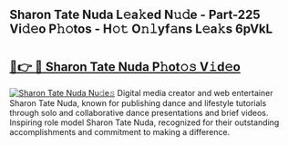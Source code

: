 ## Sharon Tate Nuda L𝚎a𝚔ed N𝚞𝚍e - Part-225 Vi𝚍𝚎o P𝚑𝚘tos - H𝚘𝚝 O𝚗𝚕yf𝚊ns L𝚎a𝚔s 6pVkL

# <h2><a href="http://kfcol1h.oniu.top/?m=Sharon+Tate+Nuda">🔗👉 🔴 Sharon Tate Nuda P𝚑ot𝚘𝚜 V𝚒d𝚎o</a></h2>

[![Sharon Tate Nuda Nu𝚍e𝚜](https://i.imgur.com/0qMVB7G.gif)](http://kfcol1h.oniu.top/?m=Sharon+Tate+Nuda)
Digital media creator and web entertainer Sharon Tate Nuda, known for publishing dance and lifestyle tutorials through solo and collaborative dance presentations and brief videos. Inspiring role model Sharon Tate Nuda, recognized for their outstanding accomplishments and commitment to making a difference.  
